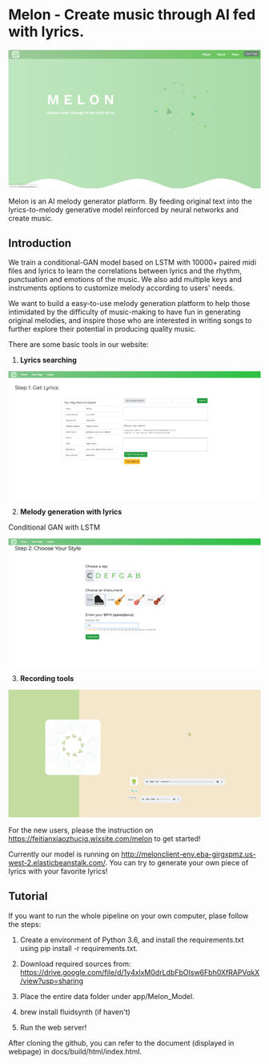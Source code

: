 # Melon - Create music through AI fed with lyrics.

![](images/main.png)

Melon is an AI melody generator platform. By feeding  original text into the lyrics-to-melody generative model reinforced by neural networks and create music.

## Introduction

We train a conditional-GAN model based on LSTM with 10000+ paired midi files and lyrics to learn the correlations between lyrics and the rhythm, punctuation and emotions of the music. We also add multiple keys and instruments options to customize melody according to users' needs.

We want to build a easy-to-use melody generation platform to help those intimidated by the difficulty of music-making to have fun in generating original melodies, and inspire those who are interested in writing songs to further explore their potential in producing quality music.

There are some basic tools in our website:

1.  __Lyrics searching__

![](images/lyrics.png)

2.  __Melody generation with lyrics__

Conditional GAN with LSTM

![](images/melody.png)

3.  __Recording tools__

![](images/record.png)

For the new users, please the instruction on https://feitianxiaozhucjq.wixsite.com/melon to get started!

Currently our model is running on http://melonclient-env.eba-girgxpmz.us-west-2.elasticbeanstalk.com/. You can try to generate your own piece of lyrics with your favorite lyrics!

## Tutorial

If you want to run the whole pipeline on your own computer, plase follow the steps:

1. Create a environment of Python 3.6, and install the requirements.txt using pip install -r requirements.txt.

2. Download required sources from: https://drive.google.com/file/d/1y4xlxM0drLdbFbOIsw6Fbh0XfRAPVqkX/view?usp=sharing

3. Place the entire data folder under app/Melon_Model.

4. brew install fluidsynth (if haven't)

5. Run the web server!

After cloning the github, you can refer to the document (displayed in webpage) in docs/build/html/index.html.
